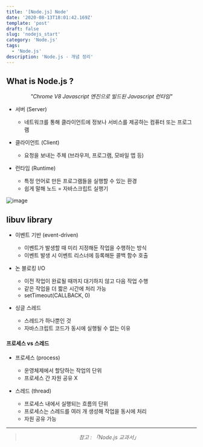 ```yaml
---
title: '[Node.js] Node'
date: '2020-08-13T18:01:42.169Z'
template: 'post'
draft: false
slug: 'nodejs_start'
category: 'Node.js'
tags:
  - 'Node.js'
description: 'Node.js - 개념 정리'
---
```


## What is Node.js ?

<center><i>"Chrome V8 Javascript 엔진으로 빌드된 Javascript 런타임"</i></center>

- 서버 (Server)

  - 네트워크를 통해 클라이언트에 정보나 서비스를 제공하는 컴퓨터 또는 프로그램

- 클라이언트 (Client)

  - 요청을 보내는 주체 (브라우저, 프로그램, 모바일 앱 등)

- 런타임 (Runtime)

  - 특정 언어로 만든 프로그램들을 실행할 수 있는 환경
  - 쉽게 말해 노드 = 자바스크립트 실행기

![image](https://user-images.githubusercontent.com/46131688/90219973-382e7d00-de42-11ea-8a6f-77d7fc214c96.png)

## libuv library

- 이벤트 기반 (event-driven)

  - 이벤트가 발생할 때 미리 지정해둔 작업을 수행하는 방식
  - 이벤트 발생 시 이벤트 리스너에 등록해둔 콜백 함수 호출

- 논 블로킹 I/O

  - 이전 작업이 완료될 때까지 대기하지 않고 다음 작업 수행
  - 같은 작업을 더 짧은 시간에 처리 가능
  - setTimeout(CALLBACK, 0)

- 싱글 스레드

  - 스레드가 하나뿐인 것
  - 자바스크립트 코드가 동시에 실행될 수 없는 이유

#### 프로세스 vs 스레드

- 프로세스 (process)

  - 운영체제에서 할당하는 작업의 단위
  - 프로세스 간 자원 공유 X

- 스레드 (thread)
  - 프로세스 내에서 실행되는 흐름의 단위
  - 프로세스는 스레드를 여러 개 생성해 작업을 동시에 처리
  - 자원 공유 가능

<hr>

> <center><i>참고 : 「Node.js 교과서」</i></center>
